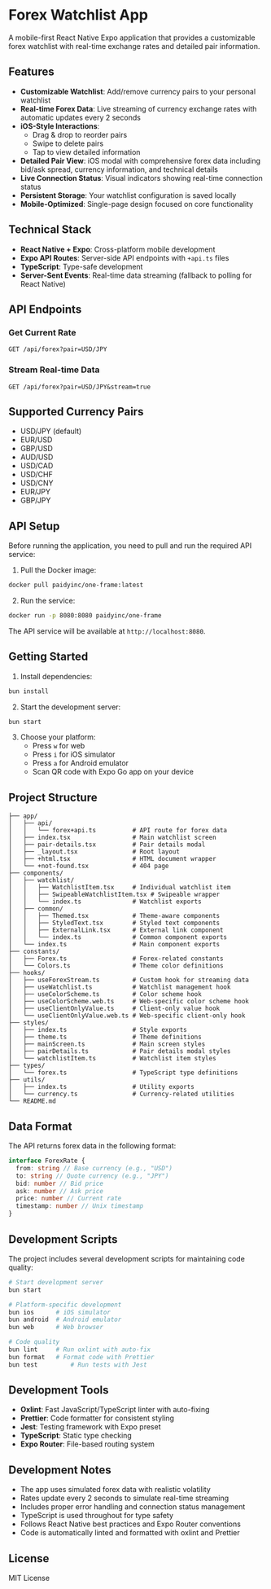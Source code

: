 # Forex Watchlist App

A mobile-first React Native Expo application that provides a customizable forex
watchlist with real-time exchange rates and detailed pair information.

## Features

- **Customizable Watchlist**: Add/remove currency pairs to your personal
  watchlist
- **Real-time Forex Data**: Live streaming of currency exchange rates with
  automatic updates every 2 seconds
- **iOS-Style Interactions**:
  - Drag & drop to reorder pairs
  - Swipe to delete pairs
  - Tap to view detailed information
- **Detailed Pair View**: iOS modal with comprehensive forex data including
  bid/ask spread, currency information, and technical details
- **Live Connection Status**: Visual indicators showing real-time connection
  status
- **Persistent Storage**: Your watchlist configuration is saved locally
- **Mobile-Optimized**: Single-page design focused on core functionality

## Technical Stack

- **React Native + Expo**: Cross-platform mobile development
- **Expo API Routes**: Server-side API endpoints with `+api.ts` files
- **TypeScript**: Type-safe development
- **Server-Sent Events**: Real-time data streaming (fallback to polling for
  React Native)

## API Endpoints

### Get Current Rate

```
GET /api/forex?pair=USD/JPY
```

### Stream Real-time Data

```
GET /api/forex?pair=USD/JPY&stream=true
```

## Supported Currency Pairs

- USD/JPY (default)
- EUR/USD
- GBP/USD
- AUD/USD
- USD/CAD
- USD/CHF
- USD/CNY
- EUR/JPY
- GBP/JPY

## API Setup

Before running the application, you need to pull and run the required API
service:

1. Pull the Docker image:

```bash
docker pull paidyinc/one-frame:latest
```

2. Run the service:

```bash
docker run -p 8080:8080 paidyinc/one-frame
```

The API service will be available at `http://localhost:8080`.

## Getting Started

1. Install dependencies:

```bash
bun install
```

2. Start the development server:

```bash
bun start
```

3. Choose your platform:
   - Press `w` for web
   - Press `i` for iOS simulator
   - Press `a` for Android emulator
   - Scan QR code with Expo Go app on your device

## Project Structure

```
├── app/
│   ├── api/
│   │   └── forex+api.ts          # API route for forex data
│   ├── index.tsx                 # Main watchlist screen
│   ├── pair-details.tsx          # Pair details modal
│   ├── _layout.tsx               # Root layout
│   ├── +html.tsx                 # HTML document wrapper
│   └── +not-found.tsx            # 404 page
├── components/
│   ├── watchlist/
│   │   ├── WatchlistItem.tsx     # Individual watchlist item
│   │   ├── SwipeableWatchlistItem.tsx # Swipeable wrapper
│   │   └── index.ts              # Watchlist exports
│   ├── common/
│   │   ├── Themed.tsx            # Theme-aware components
│   │   ├── StyledText.tsx        # Styled text components
│   │   ├── ExternalLink.tsx      # External link component
│   │   └── index.ts              # Common component exports
│   └── index.ts                  # Main component exports
├── constants/
│   ├── Forex.ts                  # Forex-related constants
│   └── Colors.ts                 # Theme color definitions
├── hooks/
│   ├── useForexStream.ts         # Custom hook for streaming data
│   ├── useWatchlist.ts           # Watchlist management hook
│   ├── useColorScheme.ts         # Color scheme hook
│   ├── useColorScheme.web.ts     # Web-specific color scheme hook
│   ├── useClientOnlyValue.ts     # Client-only value hook
│   └── useClientOnlyValue.web.ts # Web-specific client-only hook
├── styles/
│   ├── index.ts                  # Style exports
│   ├── theme.ts                  # Theme definitions
│   ├── mainScreen.ts             # Main screen styles
│   ├── pairDetails.ts            # Pair details modal styles
│   └── watchlistItem.ts          # Watchlist item styles
├── types/
│   └── forex.ts                  # TypeScript type definitions
├── utils/
│   ├── index.ts                  # Utility exports
│   └── currency.ts               # Currency-related utilities
└── README.md
```

## Data Format

The API returns forex data in the following format:

```typescript
interface ForexRate {
  from: string // Base currency (e.g., "USD")
  to: string // Quote currency (e.g., "JPY")
  bid: number // Bid price
  ask: number // Ask price
  price: number // Current rate
  timestamp: number // Unix timestamp
}
```

## Development Scripts

The project includes several development scripts for maintaining code quality:

```bash
# Start development server
bun start

# Platform-specific development
bun ios      # iOS simulator
bun android  # Android emulator
bun web      # Web browser

# Code quality
bun lint     # Run oxlint with auto-fix
bun format   # Format code with Prettier
bun test         # Run tests with Jest
```

## Development Tools

- **Oxlint**: Fast JavaScript/TypeScript linter with auto-fixing
- **Prettier**: Code formatter for consistent styling
- **Jest**: Testing framework with Expo preset
- **TypeScript**: Static type checking
- **Expo Router**: File-based routing system

## Development Notes

- The app uses simulated forex data with realistic volatility
- Rates update every 2 seconds to simulate real-time streaming
- Includes proper error handling and connection status management
- TypeScript is used throughout for type safety
- Follows React Native best practices and Expo Router conventions
- Code is automatically linted and formatted with oxlint and Prettier

## License

MIT License
